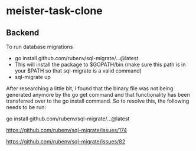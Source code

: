 # meister-task-clone

## Backend

To run database migrations

- go install github.com/rubenv/sql-migrate/...@latest
- This will install the package to $GOPATH/bin (make sure this path is in your $PATH so that sql-migrate is a valid command)
- sql-migrate up

After researching a little bit, I found that the binary file was not being generated anymore by the go get command and that functionality has been transferred over to the go install command. So to resolve this, the following needs to be run:

go install github.com/rubenv/sql-migrate/...@latest

https://github.com/rubenv/sql-migrate/issues/174

https://github.com/rubenv/sql-migrate/issues/82
